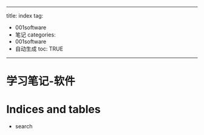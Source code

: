  ---
title: index 
tag: 
- 001software 
- 笔记
categories:
- 001software 
- 自动生成
toc: TRUE
--- 
<h1 id="学习笔记-软件">学习笔记-软件</h1>
<h1 id="indices-and-tables">Indices and tables</h1>
<ul>
<li>search</li>
</ul>
